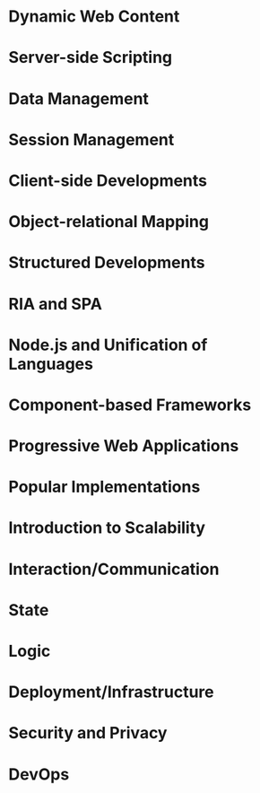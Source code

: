 # Dynamic Web Content
# Server-side Scripting
# Data Management
# Session Management
# Client-side Developments
# Object-relational Mapping
# Structured Developments
# RIA and SPA
# Node.js and Unification of Languages
# Component-based Frameworks
# Progressive Web Applications
# Popular Implementations
# Introduction to Scalability
# Interaction/Communication
# State
# Logic
# Deployment/Infrastructure
# Security and Privacy
# DevOps
